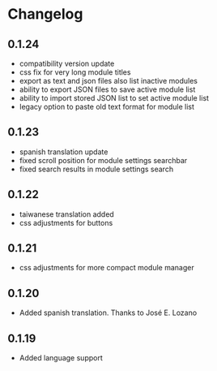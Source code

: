 # Changelog

## 0.1.24

- compatibility version update
- css fix for very long module titles
- export as text and json files also list inactive modules
- ability to export JSON files to save active module list
- ability to import stored JSON list to set active module list
- legacy option to paste old text format for module list

## 0.1.23

- spanish translation update
- fixed scroll position for module settings searchbar
- fixed search results in module settings search

## 0.1.22

- taiwanese translation added
- css adjustments for buttons

## 0.1.21

- css adjustments for more compact module manager

## 0.1.20

- Added spanish translation. Thanks to José E. Lozano

## 0.1.19

- Added language support

